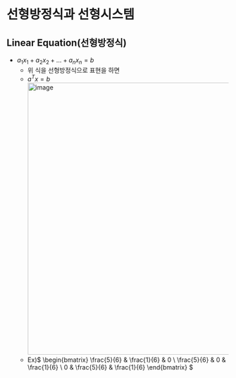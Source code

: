# 선형방정식과 선형시스템

## Linear Equation(선형방정식)

- $a_{1}x_{1} + a_{2}x_{2} + ... + a_{n}x_{n} = b$
  - 위 식을 선형방정식으로 표현을 하면
  - $a^{T}x = b$ <br/>
    <img width="617" alt="image" src="https://github.com/y100861/Linear_Algebra/assets/107607076/9dc0cc78-c267-4191-8116-6d14d2fca999">
  - Ex)$ \begin{bmatrix}
        \frac{5}{6} & \frac{1}{6} & 0           \\
        \frac{5}{6} & 0           & \frac{1}{6} \\
        0           & \frac{5}{6} & \frac{1}{6}
        \end{bmatrix} $
